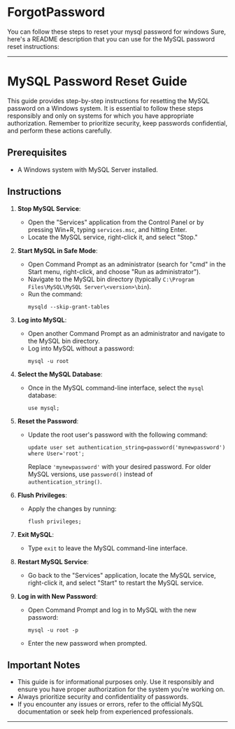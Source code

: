 # ForgotPassword
You can follow these steps to reset your mysql password for windows
Sure, here's a README description that you can use for the MySQL password reset instructions:

---

# MySQL Password Reset Guide

This guide provides step-by-step instructions for resetting the MySQL password on a Windows system. It is essential to follow these steps responsibly and only on systems for which you have appropriate authorization. Remember to prioritize security, keep passwords confidential, and perform these actions carefully.

## Prerequisites

- A Windows system with MySQL Server installed.

## Instructions

1. **Stop MySQL Service**:
   - Open the "Services" application from the Control Panel or by pressing Win+R, typing `services.msc`, and hitting Enter.
   - Locate the MySQL service, right-click it, and select "Stop."

2. **Start MySQL in Safe Mode**:
   - Open Command Prompt as an administrator (search for "cmd" in the Start menu, right-click, and choose "Run as administrator").
   - Navigate to the MySQL bin directory (typically `C:\Program Files\MySQL\MySQL Server\<version>\bin`).
   - Run the command:
     ```
     mysqld --skip-grant-tables
     ```

3. **Log into MySQL**:
   - Open another Command Prompt as an administrator and navigate to the MySQL bin directory.
   - Log into MySQL without a password:
     ```
     mysql -u root
     ```

4. **Select the MySQL Database**:
   - Once in the MySQL command-line interface, select the `mysql` database:
     ```
     use mysql;
     ```

5. **Reset the Password**:
   - Update the root user's password with the following command:
     ```
     update user set authentication_string=password('mynewpassword') where User='root';
     ```
     Replace `'mynewpassword'` with your desired password. For older MySQL versions, use `password()` instead of `authentication_string()`.

6. **Flush Privileges**:
   - Apply the changes by running:
     ```
     flush privileges;
     ```

7. **Exit MySQL**:
   - Type `exit` to leave the MySQL command-line interface.

8. **Restart MySQL Service**:
   - Go back to the "Services" application, locate the MySQL service, right-click it, and select "Start" to restart the MySQL service.

9. **Log in with New Password**:
   - Open Command Prompt and log in to MySQL with the new password:
     ```
     mysql -u root -p
     ```
   - Enter the new password when prompted.

## Important Notes

- This guide is for informational purposes only. Use it responsibly and ensure you have proper authorization for the system you're working on.
- Always prioritize security and confidentiality of passwords.
- If you encounter any issues or errors, refer to the official MySQL documentation or seek help from experienced professionals.

---
